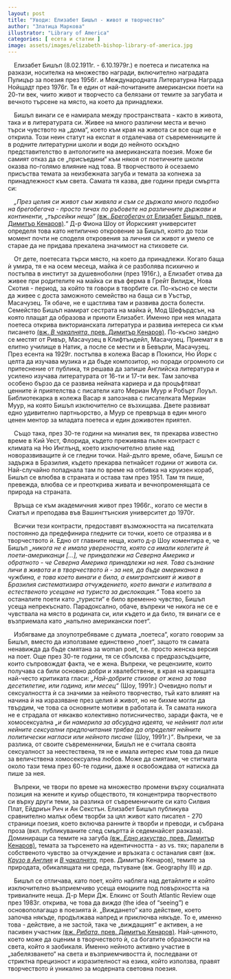 ```yaml
---
layout: post
title: "Уводи: Елизабет Бишъп - живот и творчество"
author: "Златица Маркова"
illustrator: "Library of America"
categories: [ есета и статии ]
image: assets/images/elizabeth-bishop-library-of-america.jpg
---
```


&emsp;Елизабет Бишъп (8.02.1911г. - 6.10.1979г.) е поетеса и писателка на разкази, носителка на множество награди, включително наградата Пулицър за поезия през 1956г. и Международната Литературна Награда Нойщадт през 1976г. Тя е един от най-почитаните американски поети на 20-ти век, чиито живот и творчесто са белязани от темите за загубата и вечното търсене на място, на което да принадлежи. 


&emsp;Бишъп винаги се е намирала между пространствата - както в живота, така и в литературата си. Живее на много различни места и вечно търси чувството на „дома“, което към края на живота си все още не е открила. Този неин статут на експат я отдалечава от съвременниците ѝ в родните литературни школи и води до нейното оскъдно представителство в антологиите на американската поезия. Може би самият отказ да се „присъедини“ към някоя от поетичните школи оказва по-голямо влияние над това. В творчеството ѝ осезаемо присъства темата за неизбежната загуба и темата за копнежа за принадлежност към света. Самата тя казва, две години преди смъртта си:


&emsp;<em>„През целия си живот съм живяла и съм се държала много подобно на брегобегача - просто тичах по ръбовете на различните държави и континенти, „търсейки нещо“</em> [(вж. <em>Брегобегач</em> от Елизабет Бишъп, прев. Димитър Кенаров)](https://litclub.bg/library/prev/bishop/poem14.html).“ Д-р Фиона Шоу от Йоркският университет определя това като нетипично откровение за Бишъп, която до този момент почти не споделя откровения за личния си живот и умело се старае да не придава прекалена значимост на стиховете си.


&emsp;От дете, поетесата търси място, на което да принадлежи. Когато баща ѝ умира, тя е на осем месеца, майка ѝ се разболява психично и постъпва в институт за душевноболни (през 1916г.), а Елизабет отива да живее при родителите на майка си във ферма в Грейт Вилидж, Нова Скотия - период, за който тя говори в творбите си. По-късно се мести да живее с доста заможното семейство на баща си в Уъстър, Масачузец. Тя обаче, не е щастлива там и развива доста болести. Семейство Бишъп намират сестрата на майка ѝ, Мод Шефърдсън, на която плащат да образова и приюти Елизабет. Именно при нея младата поетеса открива викторианската литература и развива интереса си към писането [(вж. <em>В чакалнята</em>, прев. Димитър Кенаров)](https://litclub.bg/library/prev/bishop/poem15.html). По-късно заедно се местят от Ривър, Масачузец в Клифтъндейл, Масачузец. Приемат я в елитно училище в Натик, а после се мести и в Бевърли, Масачузец. През есента на 1929г. постъпва в колежа Васар в Покипси, Ню Йорк с целта да изучава музика и да бъде композитор, но поради огромното си притеснение от публика, тя решава да запише Английска литература и усилено изучава литературата от 16-ти и 17-ти век. Там започва особено бързо да се развива нейната кариера и да процъфтяват ценните ѝ приятелства с писатели като Мериан Муур и Робърт Лоуъл. Библиотекарка в колежа Васар я запознава с писателката Мериан Муур, на която Бишъп изключително се възхищава. Двете развиват едно удивително партньорство, а Муур се превръща в един много ценен ментор за младата поетеса и един доживотен приятел.


&emsp;Също така, през 30-те години на миналия век, тя прекарва известно време в Кий Уест, Флорида, където преживява пълен контраст с климата на Ню Инглънд, което изключително влияе над новоразвиващите ѝ се гледни точки. Най-дълго време, обаче, Бишъп се задържа в Бразилия, където прекарва петнайсет години от живота си. Най-случайно попаднала там по време на отбивка на круизен кораб, Бишъп се влюбва в страната и остава там през 1951. Там тя пише, превежда, влюбва се и преоткрива живата и вечнопроменящата се природа на страната.


&emsp;Връща се към академичния живот през 1966г., когато се мести в Сиатъл и преподава във Вашингтънския университет до 1970г. 


&emsp;Всички тези контрасти, предоставят възможността на писателката постоянно да предефинира гледните си точки, което се отразява и в творчеството ѝ. Едно от главните неща, които д-р Шоу коментира е, че Бишъп <em>„никога не е имала увереността, която са имали колегите ѝ поети-американци [...], че приндалежи на Северна Америка и обратното - че Северна Америка принадлежи на нея. Това съзнание личи в живота и в творчеството ѝ - за нея, да бъде американка в чужбина, е това което винаги е била, а емигрантският ѝ живот в Бразилия систематизира отчуждението, което винаги е изпитвала в естественото усещане на туриста за дислокация.“</em> Това което за останалите поети като „туристи“ е било временно чувство, Бишъп усеща непрекъснато. Парадоксално, обаче, въпреки че никога не се е чувствала на място в родината си, или където и да било, тя винаги се е възприемала като „напълно американски поет“.


&emsp;Избягваме да злоупотребяваме с думата „поетеса“, когато говорим за Бишъп, вместо да използваме единствено „поет“, защото тя самата ненавижда да бъде смятана за woman poet, т.е. просто женска версия на поет. Още през 30-те години, тя се сбълсква с предразсъдъците, които съпровождат факта, че е жена. Въпреки, че рецензиите, които получава са били основно добри и хвалебствени, в края на краищата най-често критиката гласи: <em>„Най-добрите стихове от жена за това десетилетие, или година, или месец“</em> (Шоу, 1991г.) Очевидно полът и сексуалността ѝ са значими за нейното творчество, тъй като влияят на начина ѝ на изразяване през целия ѝ живот, но не бихме могли да твърдим, че това са основните мотиви в работата ѝ. Тя самата никога не е страдала от някакво колективно потисничество, заради факта, че е хомосексуална <em>„и би намерила за абсурдна идеята, че нейният пол или нейните сексуални предпочитания трябва да определят нейните политически нагласи или нейното писане</em> (Шоу, 1991г.)<em>“</em>. Въпреки, че за разлика, от своите съвременнички, Бишъп не е считала своята сексуалност за неестествена, тя не е имала интерес към това да пише за величствена хомосексуална любов. Може да смятаме, че стигмата около тази тема през 60-те години, даже я освобождава от натиска да пише за нея. 	


&emsp;Въпреки, че твори по време на множество промени върху социалната позиция на жените и куиър обществото, тя концентрира творчеството си върху други теми, за разлика от съвременичките си като Силвия Плат, Ейдриън Рич и Ан Секстън. Елизабет Бишъп публикува сравнително малък обем творби за цял живот като писател - 270 страници поезия, което включва ранните ѝ творби и преводи, и събрана проза (вкл. публикуваните след смъртта ѝ седемнайсет разказа). Доминиращи са темите на загуба [(вж. <em>Едно изкуство</em>, прев. Димитър Кенаров)](https://litclub.bg/library/prev/bishop/poem18.html), темата за търсенето на идентичността - аз vs. тях; паралели в собственото чувство за отчуждение и връзката с останалия свят (вж. [<em>Крузо в Англия</em>](https://litclub.bg/library/prev/bishop/index.html) и [<em>В чакалнята</em>](https://litclub.bg/library/prev/bishop/poem15.html), прев. Димитър Кенаров), темите за природата, обикалящата ни среда, пътуване (вж. Geography III) и др. 


&emsp;Бишъп се отличава, като поет, който набляга над детайлите и който изключително възприемчиво усеща емоциите под повърхността на тривиалните неща. Д-р Мери Дж. Елкинс от South Atlantic Review още през 1983г. открива, че това да <em>вижда</em> (the idea of “seeing”) e основополагащо в поезията ѝ. „Виждането“ като действие, което започва някъде, продължава напред и приключва някъде. То е, именно това - действие, а не застой, така че „виждащият“ е активен, а не пасивен участник [(вж. <em>Рибата</em>, прев. Димитър Кенаров)](https://litclub.bg/library/prev/bishop/poem7.html). Най-ценното, което може да оценим в творчеството ѝ, са богатите образности на света, който я заобикаля. Именно нейното активно участие в „забелязването“ на света и възприемчивостта ѝ, последвани от стриктна прецизност и изразителност на езика, който използва, правят творчеството ѝ уникално за модерната световна поезия.

